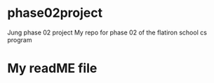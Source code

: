 # phase02project
Jung phase 02 project
My repo for phase 02 of the flatiron school cs program

# My readME file
